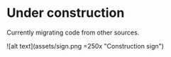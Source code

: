#  Under construction

Currently migrating code from other sources.

![alt text](assets/sign.png =250x "Construction sign")
